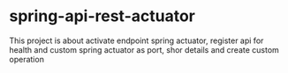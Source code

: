 # spring-api-rest-actuator
This project is about activate endpoint spring actuator, register api for health and custom spring actuator as port, shor details and create custom operation
